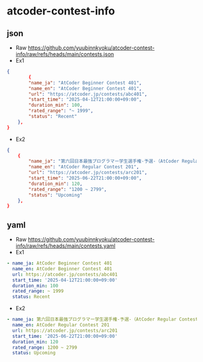 # atcoder-contest-info

## json
- Raw
https://github.com/yuubinnkyoku/atcoder-contest-info/raw/refs/heads/main/contests.json
- Ex1
```json
{
        {
        "name_ja": "AtCoder Beginner Contest 401",
        "name_en": "AtCoder Beginner Contest 401",
        "url": "https://atcoder.jp/contests/abc401",
        "start_time": "2025-04-12T21:00:00+09:00",
        "duration_min": 100,
        "rated_range": "~ 1999",
        "status": "Recent"
    },
}
```
- Ex2
```json
{
    {
        "name_ja": "第六回日本最強プログラマー学生選手権-予選-（AtCoder Regular Contest 201）",
        "name_en": "AtCoder Regular Contest 201",
        "url": "https://atcoder.jp/contests/arc201",
        "start_time": "2025-06-22T21:00:00+09:00",
        "duration_min": 120,
        "rated_range": "1200 ~ 2799",
        "status": "Upcoming"
    },
}
```
## yaml
- Raw
https://github.com/yuubinnkyoku/atcoder-contest-info/raw/refs/heads/main/contests.yaml
- Ex1
```yaml
- name_ja: AtCoder Beginner Contest 401
  name_en: AtCoder Beginner Contest 401
  url: https://atcoder.jp/contests/abc401
  start_time: '2025-04-12T21:00:00+09:00'
  duration_min: 100
  rated_range: ~ 1999
  status: Recent
```
- Ex2
```yaml
- name_ja: 第六回日本最強プログラマー学生選手権-予選-（AtCoder Regular Contest 201）
  name_en: AtCoder Regular Contest 201
  url: https://atcoder.jp/contests/arc201
  start_time: '2025-06-22T21:00:00+09:00'
  duration_min: 120
  rated_range: 1200 ~ 2799
  status: Upcoming
```